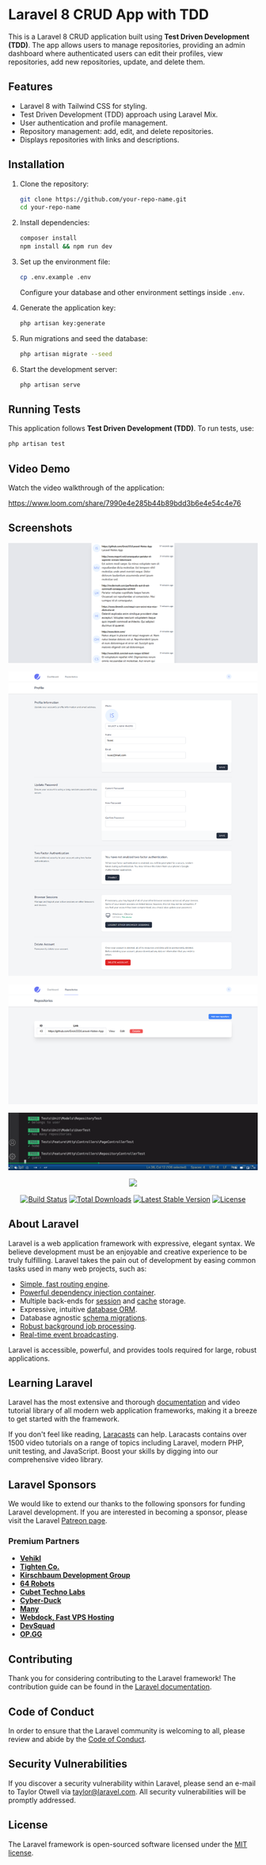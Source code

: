 # Laravel 8 CRUD App with TDD

This is a Laravel 8 CRUD application built using **Test Driven Development (TDD)**. The app allows users to manage repositories, providing an admin dashboard where authenticated users can edit their profiles, view repositories, add new repositories, update, and delete them.

## Features
- Laravel 8 with Tailwind CSS for styling.
- Test Driven Development (TDD) approach using Laravel Mix.
- User authentication and profile management.
- Repository management: add, edit, and delete repositories.
- Displays repositories with links and descriptions.

## Installation

1. Clone the repository:
   ```sh
   git clone https://github.com/your-repo-name.git
   cd your-repo-name
   ```

2. Install dependencies:
   ```sh
   composer install
   npm install && npm run dev
   ```

3. Set up the environment file:
   ```sh
   cp .env.example .env
   ```
   Configure your database and other environment settings inside `.env`.

4. Generate the application key:
   ```sh
   php artisan key:generate
   ```

5. Run migrations and seed the database:
   ```sh
   php artisan migrate --seed
   ```

6. Start the development server:
   ```sh
   php artisan serve
   ```

## Running Tests

This application follows **Test Driven Development (TDD)**. To run tests, use:
```sh
php artisan test
```

## Video Demo
Watch the video walkthrough of the application:

https://www.loom.com/share/7990e4e285b44b89bdd3b6e4e54c4e76


## Screenshots

![App Screenshot](https://raw.githubusercontent.com/Grois333/Laravel-TDD/refs/heads/master/resources/img/app.png)

![App Screenshot](https://raw.githubusercontent.com/Grois333/Laravel-TDD/refs/heads/master/resources/img/edit-profile.png)

![App Screenshot](https://raw.githubusercontent.com/Grois333/Laravel-TDD/refs/heads/master/resources/img/repos.png)

![App Screenshot](https://raw.githubusercontent.com/Grois333/Laravel-TDD/refs/heads/master/resources/img/tdd.png)






<p align="center"><a href="https://laravel.com" target="_blank"><img src="https://raw.githubusercontent.com/laravel/art/master/logo-lockup/5%20SVG/2%20CMYK/1%20Full%20Color/laravel-logolockup-cmyk-red.svg" width="400"></a></p>

<p align="center">
<a href="https://travis-ci.org/laravel/framework"><img src="https://travis-ci.org/laravel/framework.svg" alt="Build Status"></a>
<a href="https://packagist.org/packages/laravel/framework"><img src="https://img.shields.io/packagist/dt/laravel/framework" alt="Total Downloads"></a>
<a href="https://packagist.org/packages/laravel/framework"><img src="https://img.shields.io/packagist/v/laravel/framework" alt="Latest Stable Version"></a>
<a href="https://packagist.org/packages/laravel/framework"><img src="https://img.shields.io/packagist/l/laravel/framework" alt="License"></a>
</p>

## About Laravel

Laravel is a web application framework with expressive, elegant syntax. We believe development must be an enjoyable and creative experience to be truly fulfilling. Laravel takes the pain out of development by easing common tasks used in many web projects, such as:

- [Simple, fast routing engine](https://laravel.com/docs/routing).
- [Powerful dependency injection container](https://laravel.com/docs/container).
- Multiple back-ends for [session](https://laravel.com/docs/session) and [cache](https://laravel.com/docs/cache) storage.
- Expressive, intuitive [database ORM](https://laravel.com/docs/eloquent).
- Database agnostic [schema migrations](https://laravel.com/docs/migrations).
- [Robust background job processing](https://laravel.com/docs/queues).
- [Real-time event broadcasting](https://laravel.com/docs/broadcasting).

Laravel is accessible, powerful, and provides tools required for large, robust applications.

## Learning Laravel

Laravel has the most extensive and thorough [documentation](https://laravel.com/docs) and video tutorial library of all modern web application frameworks, making it a breeze to get started with the framework.

If you don't feel like reading, [Laracasts](https://laracasts.com) can help. Laracasts contains over 1500 video tutorials on a range of topics including Laravel, modern PHP, unit testing, and JavaScript. Boost your skills by digging into our comprehensive video library.

## Laravel Sponsors

We would like to extend our thanks to the following sponsors for funding Laravel development. If you are interested in becoming a sponsor, please visit the Laravel [Patreon page](https://patreon.com/taylorotwell).

### Premium Partners

- **[Vehikl](https://vehikl.com/)**
- **[Tighten Co.](https://tighten.co)**
- **[Kirschbaum Development Group](https://kirschbaumdevelopment.com)**
- **[64 Robots](https://64robots.com)**
- **[Cubet Techno Labs](https://cubettech.com)**
- **[Cyber-Duck](https://cyber-duck.co.uk)**
- **[Many](https://www.many.co.uk)**
- **[Webdock, Fast VPS Hosting](https://www.webdock.io/en)**
- **[DevSquad](https://devsquad.com)**
- **[OP.GG](https://op.gg)**

## Contributing

Thank you for considering contributing to the Laravel framework! The contribution guide can be found in the [Laravel documentation](https://laravel.com/docs/contributions).

## Code of Conduct

In order to ensure that the Laravel community is welcoming to all, please review and abide by the [Code of Conduct](https://laravel.com/docs/contributions#code-of-conduct).

## Security Vulnerabilities

If you discover a security vulnerability within Laravel, please send an e-mail to Taylor Otwell via [taylor@laravel.com](mailto:taylor@laravel.com). All security vulnerabilities will be promptly addressed.

## License

The Laravel framework is open-sourced software licensed under the [MIT license](https://opensource.org/licenses/MIT).
